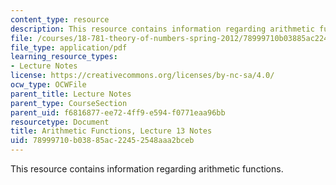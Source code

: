 ```yaml
---
content_type: resource
description: This resource contains information regarding arithmetic functions.
file: /courses/18-781-theory-of-numbers-spring-2012/78999710b03885ac22452548aaa2bceb_MIT18_781S12_lec13.pdf
file_type: application/pdf
learning_resource_types:
- Lecture Notes
license: https://creativecommons.org/licenses/by-nc-sa/4.0/
ocw_type: OCWFile
parent_title: Lecture Notes
parent_type: CourseSection
parent_uid: f6816877-ee72-4ff9-e594-f0771eaa96bb
resourcetype: Document
title: Arithmetic Functions, Lecture 13 Notes
uid: 78999710-b038-85ac-2245-2548aaa2bceb
---
```

This resource contains information regarding arithmetic functions.